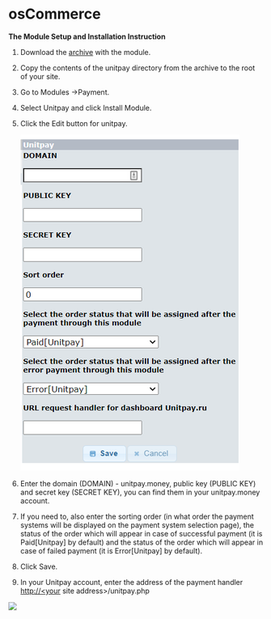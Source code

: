 # osCommerce

**The Module Setup and Installation Instruction**

1. Download the [archive](https://github.com/unitpay/oscommerce-module) with the module.
2. Copy the contents of the unitpay directory from the archive to the root of your site.
3. Go to Modules -&gt;Payment.
4. Select Unitpay and click Install Module.
5. Click the Edit button for unitpay.

   ![](../../.gitbook/assets/2020-12-04_162611.png)

6. Enter the domain \(DOMAIN\) - unitpay.money, public key \(PUBLIC KEY\) and secret key \(SECRET KEY\), you can find them in your unitpay.money account.
7. If you need to, also enter the sorting order \(in what order the payment systems will be displayed on the payment system selection page\), the status of the order which will appear in case of successful payment \(it is Paid\[Unitpay\] by default\) and the status of the order which will appear in case of failed payment \(it is Error\[Unitpay\] by default\).
8. Click Save.
9. In your Unitpay account, enter the address of the payment handler [http://&lt;your](http://%3Cyour/) site address&gt;/unitpay.php

![](https://gblobscdn.gitbook.com/assets%2Fdokumentacziya%2F-M9xezG_6tZ_3GRmvyig%2F-M9y4B3lh565FfIG1L-q%2F0.png?alt=media)

